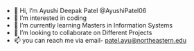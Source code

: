 - 👋 Hi, I’m Ayushi Deepak Patel @AyushiPatel06
- 👀 I’m interested in coding 
- 🌱 I’m currently learning Masters in Information Systems 
- 💞️ I’m looking to collaborate on Different Projects 
- 📫 you can reach me via email- patel.ayu@northeastern.edu 

<!---
AyushiPatel06/AyushiPatel06 is a ✨ special ✨ repository because its `README.md` (this file) appears on your GitHub profile.
You can click the Preview link to take a look at your changes.
--->
